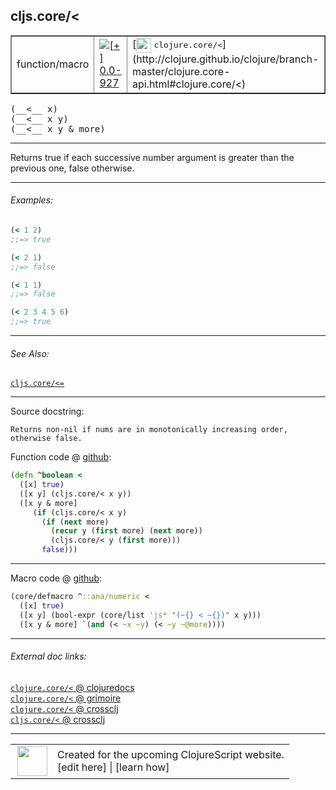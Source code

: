 ## cljs.core/<



 <table border="1">
<tr>
<td>function/macro</td>
<td><a href="https://github.com/cljsinfo/cljs-api-docs/tree/0.0-927"><img valign="middle" alt="[+] 0.0-927" title="Added in 0.0-927" src="https://img.shields.io/badge/+-0.0--927-lightgrey.svg"></a> </td>
<td>
[<img height="24px" valign="middle" src="http://i.imgur.com/1GjPKvB.png"> <samp>clojure.core/<</samp>](http://clojure.github.io/clojure/branch-master/clojure.core-api.html#clojure.core/<)
</td>
</tr>
</table>


 <samp>
(__<__ x)<br>
</samp>
 <samp>
(__<__ x y)<br>
</samp>
 <samp>
(__<__ x y & more)<br>
</samp>

---

Returns true if each successive number argument is greater than the previous
one, false otherwise.



---

###### Examples:

```clj
(< 1 2)
;;=> true

(< 2 1)
;;=> false

(< 1 1)
;;=> false

(< 2 3 4 5 6)
;;=> true
```



---

###### See Also:

[`cljs.core/<=`](../cljs.core/LTEQ.md)<br>

---


Source docstring:

```
Returns non-nil if nums are in monotonically increasing order,
otherwise false.
```


Function code @ [github](https://github.com/clojure/clojurescript/blob/r1.7.48/src/main/cljs/cljs/core.cljs#L2266-L2276):

```clj
(defn ^boolean <
  ([x] true)
  ([x y] (cljs.core/< x y))
  ([x y & more]
     (if (cljs.core/< x y)
       (if (next more)
         (recur y (first more) (next more))
         (cljs.core/< y (first more)))
       false)))
```

<!--
Repo - tag - source tree - lines:

 <pre>
clojurescript @ r1.7.48
└── src
    └── main
        └── cljs
            └── cljs
                └── <ins>[core.cljs:2266-2276](https://github.com/clojure/clojurescript/blob/r1.7.48/src/main/cljs/cljs/core.cljs#L2266-L2276)</ins>
</pre>

-->

---

Macro code @ [github](https://github.com/clojure/clojurescript/blob/r1.7.48/src/main/clojure/cljs/core.cljc#L1006-L1009):

```clj
(core/defmacro ^::ana/numeric <
  ([x] true)
  ([x y] (bool-expr (core/list 'js* "(~{} < ~{})" x y)))
  ([x y & more] `(and (< ~x ~y) (< ~y ~@more))))
```

<!--
Repo - tag - source tree - lines:

 <pre>
clojurescript @ r1.7.48
└── src
    └── main
        └── clojure
            └── cljs
                └── <ins>[core.cljc:1006-1009](https://github.com/clojure/clojurescript/blob/r1.7.48/src/main/clojure/cljs/core.cljc#L1006-L1009)</ins>
</pre>
-->

---


###### External doc links:

[`clojure.core/<` @ clojuredocs](http://clojuredocs.org/clojure.core/<)<br>
[`clojure.core/<` @ grimoire](http://conj.io/store/v1/org.clojure/clojure/1.7.0-beta3/clj/clojure.core/%3C/)<br>
[`clojure.core/<` @ crossclj](http://crossclj.info/fun/clojure.core/%3C.html)<br>
[`cljs.core/<` @ crossclj](http://crossclj.info/fun/cljs.core.cljs/%3C.html)<br>

---

 <table>
<tr><td>
<img valign="middle" align="right" width="48px" src="http://i.imgur.com/Hi20huC.png">
</td><td>
Created for the upcoming ClojureScript website.<br>
[edit here] | [learn how]
</td></tr></table>

[edit here]:https://github.com/cljsinfo/cljs-api-docs/blob/master/cljsdoc/cljs.core/LT.cljsdoc
[learn how]:https://github.com/cljsinfo/cljs-api-docs/wiki/cljsdoc-files

<!--

This information was too distracting to show to readers, but I'll leave it
commented here since it is helpful to:

- pretty-print the data used to generate this document
- and show how to retrieve that data



The API data for this symbol:

```clj
{:description "Returns true if each successive number argument is greater than the previous\none, false otherwise.",
 :return-type boolean,
 :ns "cljs.core",
 :name "<",
 :signature ["[x]" "[x y]" "[x y & more]"],
 :history [["+" "0.0-927"]],
 :type "function/macro",
 :related ["cljs.core/<="],
 :full-name-encode "cljs.core/LT",
 :source {:code "(defn ^boolean <\n  ([x] true)\n  ([x y] (cljs.core/< x y))\n  ([x y & more]\n     (if (cljs.core/< x y)\n       (if (next more)\n         (recur y (first more) (next more))\n         (cljs.core/< y (first more)))\n       false)))",
          :title "Function code",
          :repo "clojurescript",
          :tag "r1.7.48",
          :filename "src/main/cljs/cljs/core.cljs",
          :lines [2266 2276]},
 :extra-sources [{:code "(core/defmacro ^::ana/numeric <\n  ([x] true)\n  ([x y] (bool-expr (core/list 'js* \"(~{} < ~{})\" x y)))\n  ([x y & more] `(and (< ~x ~y) (< ~y ~@more))))",
                  :title "Macro code",
                  :repo "clojurescript",
                  :tag "r1.7.48",
                  :filename "src/main/clojure/cljs/core.cljc",
                  :lines [1006 1009]}],
 :examples [{:id "02e6d3",
             :content "```clj\n(< 1 2)\n;;=> true\n\n(< 2 1)\n;;=> false\n\n(< 1 1)\n;;=> false\n\n(< 2 3 4 5 6)\n;;=> true\n```"}],
 :full-name "cljs.core/<",
 :clj-symbol "clojure.core/<",
 :docstring "Returns non-nil if nums are in monotonically increasing order,\notherwise false."}

```

Retrieve the API data for this symbol:

```clj
;; from Clojure REPL
(require '[clojure.edn :as edn])
(-> (slurp "https://raw.githubusercontent.com/cljsinfo/cljs-api-docs/catalog/cljs-api.edn")
    (edn/read-string)
    (get-in [:symbols "cljs.core/<"]))
```

-->
